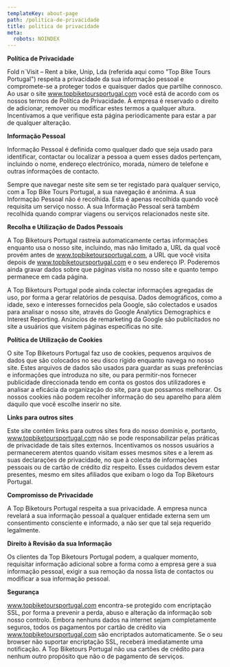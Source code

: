 ```yaml
---
templateKey: about-page
path: /politica-de-privacidade
title: politica de privacidade
meta:
  robots: NOINDEX
---
```

**Política de Privacidade**

Fold n´Visit – Rent a bike, Unip, Lda (referida aqui como ”Top Bike Tours Portugal") respeita a privacidade da sua informação pessoal e compromete-se a proteger todos e quaisquer dados que partilhe connosco. Ao usar o site www.topbiketoursportugal.com você está de acordo com os nossos termos de Política de Privacidade. À empresa é reservado o direito de adicionar, remover ou modificar estes termos a qualquer altura. Incentivamos a que verifique esta página periodicamente para estar a par de qualquer alteração.

**Informação Pessoal**

Informação Pessoal é definida como qualquer dado que seja usado para identificar, contactar ou localizar a pessoa a quem esses dados pertençam, incluindo o nome, endereço electrónico, morada, número de telefone e outras informações de contacto.

Sempre que navegar neste site sem se ter registado para qualquer serviço, com a Top Bike Tours Portugal, a sua navegação é anónima. A sua Informação Pessoal não é recolhida. Esta é apenas recolhida quando você requisita um serviço nosso. A sua Informação Pessoal será também recolhida quando comprar viagens ou serviços relacionados neste site.

**Recolha e Utilização de Dados Pessoais**

A Top Biketours Portugal rastreia automaticamente certas informações enquanto usa o nosso site, incluindo, mas não limitado a, URL da qual você provém antes de www.topbiketoursportugal.com, a URL que você visita depois de www.topbiketoursportugal.com e o seu endereço IP. Poderemos ainda gravar dados sobre que páginas visita no nosso site e quanto tempo permanece em cada página.

A Top Biketours Portugal pode ainda colectar informações agregadas de uso, por forma a gerar relatórios de pesquisa. Dados demográficos, como a idade, sexo e interesses fornecidos pela Google, são colectados e usados para analisar o nosso site, através do Google Analytics Demographics e Interest Reporting. Anúncios de remarketing da Google são publicitados no site a usuários que visitem páginas específicas no site.

**Política de Utilização de Cookies**

O site Top Biketours Portugal faz uso de cookies, pequenos arquivos de dados que são colocados no seu disco rígido enquanto navega no nosso site. Estes arquivos de dados são usados para guardar as suas preferências e informações que introduza no site, ou para permitir-nos fornecer publicidade direccionada tendo em conta os gostos dos utilizadores e analisar a eficácia da organização do site, para que possamos melhorar. Os nossos cookies não podem recolher informação do seu aparelho para além daquilo que você escolhe inserir no site.

**Links para outros sites**

Este site contém links para outros sites fora do nosso domínio e, portanto, www.topbiketoursportugal.com não se pode responsabilizar pelas práticas de privacidade de tais sites externos. Incentivamos os nossos usuários a permanecerem atentos quando visitam esses mesmos sites e a lerem as suas declarações de privacidade, no que à colecta de informações pessoais ou de cartão de crédito diz respeito. Esses cuidados devem estar presentes, mesmo em sites afiliados que exibam o logo da Top Biketours Portugal.

**Compromisso de Privacidade**

A Top Biketours Portugal respeita a sua privacidade. A empresa nunca revelará a sua informação pessoal a qualquer entidade externa sem um consentimento consciente e informado, a não ser que tal seja requerido legalmente.

**Direito à Revisão da sua Informação**

Os clientes da Top Biketours Portugal podem, a qualquer momento, requisitar informação adicional sobre a forma como a empresa gere a sua informação pessoal, exigir a sua remoção da nossa lista de contactos ou modificar a sua informação pessoal.

**Segurança**

www.topbiketoursportugal.com encontra-se protegido com encriptação SSL, por forma a prevenir a perda, abuso e alteração da informação sob nosso controlo. Embora nenhuns dados na internet sejam completamente seguros, todos os pagamentos por cartão de crédito via www.topbiketoursportugal.com são encriptados automaticamente. Se o seu browser não suportar encriptação SSL, receberá imediatamente uma notificação. A Top Biketours Portugal não usa cartões de crédito para nenhum outro propósito que não o de pagamento de serviços.

